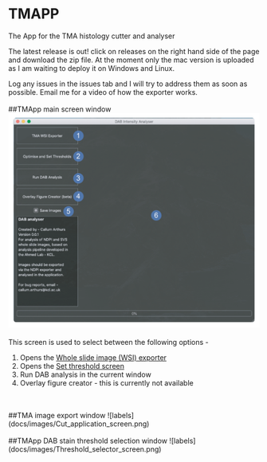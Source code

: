 # TMAPP
The App for the TMA histology cutter and analyser

The latest release is out! click on releases on the right hand side of the page and download the zip file. 
At the moment only the mac version is uploaded as I am waiting to deploy it on Windows and Linux. 

Log any issues in the issues tab and I will try to address them as soon as possible. 
Email me for a video of how the exporter works.
<br><br>
##TMApp main screen window
![labels](docs/images/TMAPP_main_screen.png) <br>
<br>
This screen is used to select between the following options - 
1. Opens the [Whole slide image (WSI) exporter](#TMA_export)
2. Opens the [Set threshold screen](#threshold_screen)
3. Run DAB analysis in the current window
4. Overlay figure creator - this is currently not available
<br>
<br>
##<a name="TMA_export"></a>TMA image export window
![labels](docs/images/Cut_application_screen.png) <br>
<br>
##<a name="threshold_screen"></a>TMApp DAB stain threshold selection window
![labels](docs/images/Threshold_selector_screen.png) <br>

